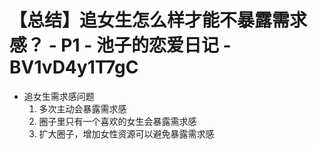 # 【总结】追女生怎么样才能不暴露需求感？ - P1 - 池子的恋爱日记 - BV1vD4y1T7gC

-   追女生需求感问题
    1.  多次主动会暴露需求感
    2.  圈子里只有一个喜欢的女生会暴露需求感
    3.  扩大圈子，增加女性资源可以避免暴露需求感